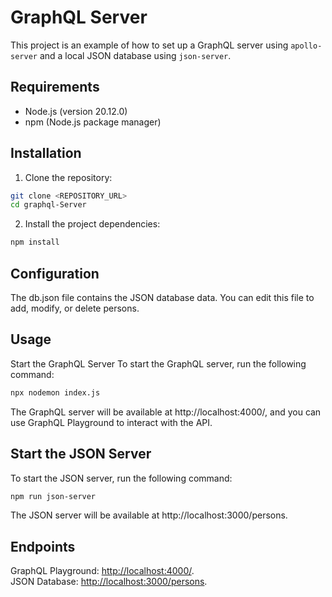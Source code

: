 # GraphQL Server
This project is an example of how to set up a GraphQL server using `apollo-server` and a local JSON database using `json-server`.

## Requirements
- Node.js (version 20.12.0)
- npm (Node.js package manager)

## Installation
1. Clone the repository:

```sh
git clone <REPOSITORY_URL>
cd graphql-Server
```

2. Install the project dependencies:

```bash
npm install
```

## Configuration
The db.json file contains the JSON database data. You can edit this file to add, modify, or delete persons.

## Usage
Start the GraphQL Server
To start the GraphQL server, run the following command:
```bash
npx nodemon index.js
```

The GraphQL server will be available at http://localhost:4000/, and you can use GraphQL Playground to interact with the API.

## Start the JSON Server
To start the JSON server, run the following command:
```bash
npm run json-server
```
The JSON server will be available at http://localhost:3000/persons.

## Endpoints
GraphQL Playground: [http://localhost:4000/](http://localhost:4000/).  
JSON Database: [http://localhost:3000/persons](http://localhost:3000/persons).
